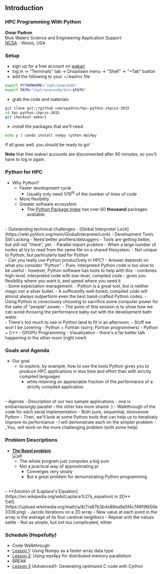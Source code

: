 
## Introduction

### HPC Programming With Python
**Omar Padron**<br>
Blue Waters Science and Engineering Application Support<br>
[NCSA](http://www.ncsa.illinois.edu) - Illinois, USA

### Setup

 - sign up for a free account on [wakari](http://wakari.io)
 - log in -> "Terminals" tab -> Dropdown menu -> "Shell" -> "+Tab" button
 - add the following to your ~/.bashrc file

```bash
export PYTHONHOME="/opt/anaconda"
export PATH="/opt/anaconda/bin:$PATH"
```

 - grab the code and materials
```bash
git clone git://github.com/opadron/hpc-python-ihpcss-2015
cd hpc-python-ihpcss-2015
git checkout wakari
```

 - install the packages that we'll need
```bash
echo y | conda install numpy cython mpi4py
```

If all goes well, you should be ready to go!

**Note** that free wakari accounts are disconnected after 90 minutes, so you'll
have to log in again.

### Python for HPC
 - Why Python?
   - Faster development cycle
     - Usually only need 1/10<sup>th</sup> of the number of lines of code
   - More flexibility
   - Greater software ecosystem
     - The [Python Package Index](https://pypi.python.org/pypi) has over
       60 **thousand** packages available.
<br>
 - Outstanding technical challenges
   - [Global Interpreter
     Lock](https://wiki.python.org/moin/GlobalInterpreterLock)
   - Development Tools Still Lacking
     - Need better profilers/debuggers
     - Tools are getting better, but still not "there", yet.
   - Parallel import problem
     - When a large number of nodes all try to read from the same file on a
       shared filesystem.
     - Not unique to Python, but particularly bad for Python
<br>
 - Can you really use Python productively in HPC?
   - Answer depends on what you consider "Python"
     - Pure, interpreted Python code is too slow to be useful
     - however, Python software has tools to help with this
       - combines high-level, interpreted code with low-level, compiled code
       - gives you flexibility where you want it, and speed where you need it
<br>
 - Some expectation management:
   - Python is a great tool, but is neither magic nor a silver bullet.
     - A sufficiently well-tuned, compiled code will almost always outperform
       even the best hand-crafted Python codes.
     - Using Python is consciously choosing to sacrifice some computer
       power for the sake of "people" power.
     - The point of this session is to show how we can avoid throwing the
       performance baby out with the development bath water.
<br>
 - There's too much to see in Python land to fit in an afternoon.
   - Stuff we won't be covering
     - Python + Fortran (sorry, Fortran programmers)
     - Python + C++
     - GPGPU Programming
     - Visualization
       - there's a far better talk happening in the other room (right now!)

### Goals and Agenda
 - Our goal
   - to explore, by example, how to use the tools Python gives you to produce
     HPC applications in less time and effort than with strictly compiled
     languages
     - while retaining an appreciable fraction of the performance of a strictly
       compiled application.
<br>
 - Agenda
   - Description of our two sample applications
     - one is embarrassingly parallel
     - the other has more shame :)
   - Walkthrough of the code for each serial implementation
     - Both pure, sequential, sloooooow Python
   - Then, we'll look at some Python tools that can help us to iteratively
     improve its performance
     - I will demonstrate each on the simpler problem
     - _You_ will work on the more challenging problem (with some help)

### Problem Descriptions
 - **[The Basel problem](https://en.wikipedia.org/wiki/Basel_problem)**<br>
   ![alt](https://upload.wikimedia.org/math/e/6/5/e65abf049dfa50ad9c7db8ae466a495a.png)
   - The whole program just computes a big sum
   - Not a practical way of approximating pi
     - Converges very slowly
     - But a great problem for demonstrating Python programming
<br>
 - **Solution of [Laplace's Equation](https://en.wikipedia.org/wiki/Laplace%27s_equation) in 2D**<br>
   ![alt](https://upload.wikimedia.org/math/a/8/7/a87b3b4e89ea9a5f4c749f9fb56e3336.png)
   - Jacobi Iterations on a 2D array
     - New value at each point in the array is the average of its four cardinal
       neighbors
     - Repeat until the values settle
   - Not as simple, but not too complicated, either

### Schedule (Hopefully)
 - Code Walkthrough
 - [Lesson 1](LESSON_1.md): Using Numpy as a faster array data type
 - [Lesson 2](LESSON_2.md): Using mpi4py for distributed memory parallelism
 - BREAK
 - [Lesson 3](LESSON_3.md) (Advanced!): Generating optimized C code with Cython

